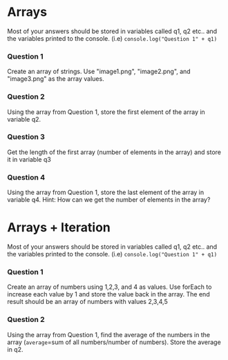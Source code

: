 # Arrays
Most of your answers should be stored in variables called q1, q2 etc.. and the variables printed to the console. (i.e) `console.log("Question 1" + q1)`

### Question 1
Create an array of strings. Use "image1.png", "image2.png", and "image3.png" as the array values.


### Question 2
Using the array from Question 1, store the first element of the array in variable q2.


### Question 3
Get the length of the first array (number of elements in the array) and store it in variable q3

### Question 4
Using the array from Question 1, store the last element of the array in variable q4. Hint: How can we get the number of elements in the array?

# Arrays + Iteration
 Most of your answers should be stored in variables called q1, q2 etc.. and the variables printed to the console.
    (i.e) `console.log("Question 1" + q1)`

### Question 1
 Create an array of numbers using 1,2,3, and 4 as values. Use forEach to increase each value by 1 and store the value back in the array.
   The end result should be an array of numbers with values 2,3,4,5

### Question 2
 Using the array from Question 1, find the average of the numbers in the array (`average`=sum of all numbers/number of numbers). Store the average in q2.
